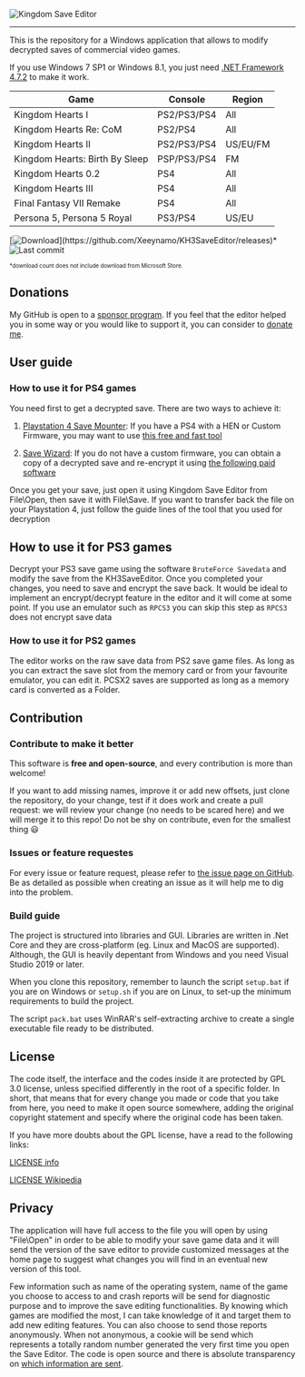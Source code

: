 ![Kingdom Save Editor](docs/banner.png)

---

This is the repository for a Windows application that allows to modify decrypted saves of commercial video games.

If you use Windows 7 SP1 or Windows 8.1, you just need [.NET Framework 4.7.2](https://dotnet.microsoft.com/download/dotnet-framework/thank-you/net472-web-installer) to make it work.

| Game                           | Console      | Region |
|--------------------------------| -------------|--------|
| Kingdom Hearts I               | PS2/PS3/PS4  | All    |
| Kingdom Hearts Re: CoM         | PS2/PS4      | All    |
| Kingdom Hearts II              | PS2/PS3/PS4  | US/EU/FM |
| Kingdom Hearts: Birth By Sleep | PSP/PS3/PS4  | FM     |
| Kingdom Hearts 0.2             | PS4          | All    |
| Kingdom Hearts III             | PS4          | All    |
| Final Fantasy VII Remake       | PS4          | All    |
| Persona 5, Persona 5 Royal     | PS3/PS4      | US/EU  |

[![Download](https://img.shields.io/github/downloads/xeeynamo/kh3saveeditor/total.svg?)](https://github.com/Xeeynamo/KH3SaveEditor/releases)*
![Last commit](https://img.shields.io/github/last-commit/xeeynamo/kh3saveeditor.svg?style=flat-square)

<sub><sup>*download count does not include download from Microsoft Store.</sup></sub>

## Donations

My GitHub is open to a [sponsor program](https://github.com/sponsors/Xeeynamo). If you feel that the editor helped you in some way or you would like to support it, you can consider to [donate me](https://github.com/sponsors/Xeeynamo).

## User guide

### How to use it for PS4 games

You need first to get a decrypted save. There are two ways to achieve it:

1) [Playstation 4 Save Mounter](https://github.com/ChendoChap/Playstation-4-Save-Mounter): If you have a PS4 with a HEN or Custom Firmware, you may want to use [this free and fast tool](https://github.com/ChendoChap/Playstation-4-Save-Mounter)

2) [Save Wizard](https://www.savewizard.net/): If you do not have a custom firmware, you can obtain a copy of a decrypted save and re-encrypt it using [the following paid software](https://www.savewizard.net/)

Once you get your save, just open it using Kingdom Save Editor from File\Open, then save it with File\Save. If you want to transfer back the file on your Playstation 4, just follow the guide lines of the tool that you used for decryption

## How to use it for PS3 games

Decrypt your PS3 save game using the software `BruteForce Savedata` and modify the save from the KH3SaveEditor. Once you completed your changes, you need to save and encrypt the save back. It would be ideal to implement an encrypt/decrypt feature in the editor and it will come at some point.
If you use an emulator such as `RPCS3` you can skip this step as `RPCS3` does not encrypt save data

### How to use it for PS2 games

The editor works on the raw save data from PS2 save game files. As long as you can extract the save slot from the memory card or from your favourite emulator, you can edit it. PCSX2 saves are supported as long as a memory card is converted as a Folder.

## Contribution

### Contribute to make it better

This software is **free and open-source**, and every contribution is more than welcome!

If you want to add missing names, improve it or add new offsets, just clone the repository, do your change, test if it does work and create a pull request: we will review your change (no needs to be scared here) and we will merge it to this repo! Do not be shy on contribute, even for the smallest thing 😃

### Issues or feature requestes

For every issue or feature request, please refer to [the issue page on GitHub](https://github.com/Xeeynamo/KH3SaveEditor/issues). Be as detailed as possible when creating an issue as it will help me to dig into the problem.

### Build guide

The project is structured into libraries and GUI. Libraries are written in .Net Core and they are cross-platform (eg. Linux and MacOS are supported). Although, the GUI is heavily depentant from Windows and you need Visual Studio 2019 or later.

When you clone this repository, remember to launch the script `setup.bat` if you are on Windows or `setup.sh` if you are on Linux, to set-up the minimum requirements to build the project.

The script `pack.bat` uses WinRAR's self-extracting archive to create a single executable file ready to be distributed.

## License

The code itself, the interface and the codes inside it are protected by GPL 3.0 license, unless specified differently in the root of a specific folder. In short, that means that for every change you made or code that you take from here, you need to make it open source somewhere, adding the original copyright statement and specify where the original code has been taken.

If you have more doubts about the GPL license, have a read to the following links:

[LICENSE info](https://tldrlegal.com/license/gnu-general-public-license-v3-(gpl-3))

[LICENSE Wikipedia](https://simple.wikipedia.org/wiki/GNU_General_Public_License)

## Privacy

The application will have full access to the file you will open by using "File\Open" in order to be able to modify your save game data and it will send the version of the save editor to provide customized messages at the home page to suggest what changes you will find in an eventual new version of this tool.

Few information such as name of the operating system, name of the game you choose to access to and crash reports will be send for diagnostic purpose and to improve the save editing functionalities. By knowing which games are modified the most, I can take knowledge of it and target them to add new editing features. You can also choose to send those reports anonymously. When not anonymous, a cookie will be send which represents a totally random number generated the very first time you open the Save Editor. The code is open source and there is absolute transparency on [which information are sent](KHSave.SaveEditor\Services\ReporterService.cs).
